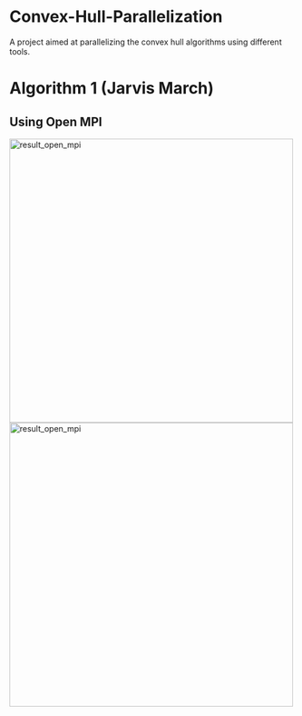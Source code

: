# Convex-Hull-Parallelization
A project aimed at parallelizing the convex hull algorithms using different tools.

# Algorithm 1 (Jarvis March)

## Using Open MPI
<img src="https://user-images.githubusercontent.com/70642284/201844895-21d2b0c3-1fea-4a07-8376-472363d654b6.jpg" alt="result_open_mpi" width = "500" height = "500"> <img src="https://user-images.githubusercontent.com/70642284/201845608-65b9a431-a3df-44e2-acc7-d7f804dc756f.jpg" alt="result_open_mpi" width = "500" height = "500">

